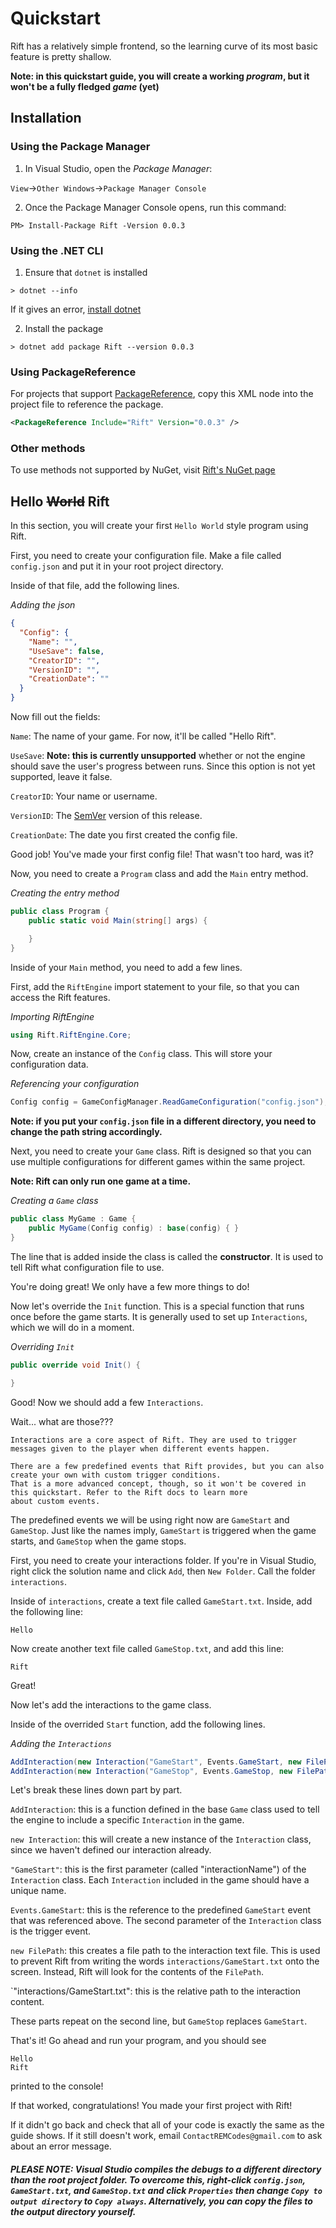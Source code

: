 ﻿# Quickstart
Rift has a relatively simple frontend, so the learning curve of its most basic feature is pretty shallow.

**Note: in this quickstart guide, you will create a working *program*, but it won't be a fully fledged *game* (yet)**

## Installation
### Using the Package Manager
1) In Visual Studio, open the *Package Manager*:

`View`->`Other Windows`->`Package Manager Console`

2) Once the Package Manager Console opens, run this command:
```
PM> Install-Package Rift -Version 0.0.3
```

### Using the .NET CLI
1) Ensure that `dotnet` is installed
```
> dotnet --info
```

If it gives an error, [install dotnet](https://dotnet.microsoft.com/en-us/download)

2) Install the package
```
> dotnet add package Rift --version 0.0.3
```

### Using PackageReference
For projects that support [PackageReference](https://docs.microsoft.com/en-us/nuget/consume-packages/package-references-in-project-files), copy this XML node into the project file to reference the package.
```xml
<PackageReference Include="Rift" Version="0.0.3" />
```

### Other methods
To use methods not supported by NuGet, visit [Rift's NuGet page](https://www.nuget.org/packages/Rift)

## Hello ~~World~~ Rift
In this section, you will create your first `Hello World` style program using Rift. 

First, you need to create your configuration file. Make a file called `config.json` and put it in your root project directory.

Inside of that file, add the following lines.

*Adding the json*
```json
{
  "Config": {
    "Name": "",
    "UseSave": false,
    "CreatorID": "",
    "VersionID": "",
    "CreationDate": ""
  }
}
```

Now fill out the fields:

`Name`: The name of your game. For now, it'll be called "Hello Rift".

`UseSave`: **Note: this is currently unsupported** whether or not the engine should save the user's progress between runs. Since this option is not yet supported, leave it false.

`CreatorID`: Your name or username.

`VersionID`: The [SemVer](https://semver.org/) version of this release.

`CreationDate`: The date you first created the config file.

Good job! You've made your first config file! That wasn't too hard, was it?


Now, you need to create a `Program` class and add the `Main` entry method.

*Creating the entry method*
```cs
public class Program {
	public static void Main(string[] args) {

	}
}
```

Inside of your `Main` method, you need to add a few lines.

First, add the `RiftEngine` import statement to your file, so that you can access the Rift features.

*Importing RiftEngine*
```cs
using Rift.RiftEngine.Core;
```

Now, create an instance of the `Config` class. This will store your configuration data.

*Referencing your configuration*
```cs
Config config = GameConfigManager.ReadGameConfiguration("config.json");
```
**Note: if you put your `config.json` file in a different directory, you need to change the path string accordingly.**

Next, you need to create your `Game` class. Rift is designed so that you can use multiple configurations for different games within the same project.

**Note: Rift can only run one game at a time.**

*Creating a `Game` class*
```cs
public class MyGame : Game {
    public MyGame(Config config) : base(config) { }
}
```

The line that is added inside the class is called the **constructor**. It is used to tell Rift what configuration file to use.

You're doing great! We only have a few more things to do!

Now let's override the `Init` function. This is a special function that runs once before the game starts. It is generally used to set up `Interactions`, which we will do in a moment.

*Overriding `Init`*
```cs
public override void Init() {

}
```

Good! Now we should add a few `Interactions`. 

Wait... what are those???

```
Interactions are a core aspect of Rift. They are used to trigger messages given to the player when different events happen. 

There are a few predefined events that Rift provides, but you can also create your own with custom trigger conditions. 
That is a more advanced concept, though, so it won't be covered in this quickstart. Refer to the Rift docs to learn more 
about custom events.
```

The predefined events we will be using right now are `GameStart` and `GameStop`. Just like the names imply, `GameStart` is triggered when the game starts, and `GameStop` when the game stops.

First, you need to create your interactions folder. If you're in Visual Studio, right click the solution name and click `Add`, then `New Folder`. Call the folder `interactions`.

Inside of `interactions`, create a text file called `GameStart.txt`. Inside, add the following line:
```
Hello
```

Now create another text file called `GameStop.txt`, and add this line:
```
Rift
```

Great!

Now let's add the interactions to the game class.

Inside of the overrided `Start` function, add the following lines.

*Adding the `Interactions`*
```cs
AddInteraction(new Interaction("GameStart", Events.GameStart, new FilePath("interactions/GameStart.txt")));
AddInteraction(new Interaction("GameStop", Events.GameStop, new FilePath("interactions/GameStop.txt")));
```
Let's break these lines down part by part.

`AddInteraction`: this is a function defined in the base `Game` class used to tell the engine to include a specific `Interaction` in the game.

`new Interaction`: this will create a new instance of the `Interaction` class, since we haven't defined our interaction already.

`"GameStart"`: this is the first parameter (called "interactionName") of the `Interaction` class. Each `Interaction` included in the game should have a unique name.

`Events.GameStart`: this is the reference to the predefined `GameStart` event that was referenced above. The second parameter of the `Interaction` class is the trigger event.

`new FilePath`: this creates a file path to the interaction text file. This is used to prevent Rift from writing the words `interactions/GameStart.txt` onto the screen. Instead, Rift will look for the contents of the `FilePath`.

`"interactions/GameStart.txt": this is the relative path to the interaction content.

These parts repeat on the second line, but `GameStop` replaces `GameStart`.

That's it! Go ahead and run your program, and you should see
```
Hello
Rift
```
printed to the console!

If that worked, congratulations! You made your first project with Rift! 

If it didn't go back and check that all of your code is exactly the same as the guide shows. If it still doesn't work, email `ContactREMCodes@gmail.com` to ask about an error message.

##### **PLEASE NOTE: Visual Studio compiles the debugs to a different directory than the root project folder. To overcome this, right-click `config.json`, `GameStart.txt`, and `GameStop.txt` and click `Properties` then change `Copy to output directory` to `Copy always`. Alternatively, you can copy the files to the output directory yourself.**